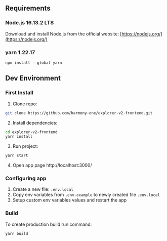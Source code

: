 
## Requirements

### Node.js 16.13.2 LTS
Download and install Node.js from the official website: [https://nodejs.org/](https://nodejs.org/)

### yarn 1.22.17

```
npm install --global yarn
```

## Dev Environment

### First Install

1) Clone repo:

```bash
git clone https://github.com/harmony-one/explorer-v2-frontend.git
```
2) Install dependencies:
```bash
cd explorer-v2-frontend
yarn install
```
3) Run project:
```bash
yarn start
```
4) Open app page http://localhost:3000/

### Configuring app

1) Create a new file: `.env.local`
2) Copy env variables from `.env.example` to newly created file `.env.local`
3) Setup custom env variables values and restart the app

### Build
To create production build run command:
```
yarn build
```
